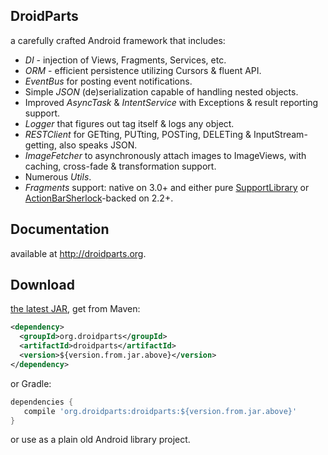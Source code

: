 DroidParts
----------
a carefully crafted Android framework that includes:
* *DI* - injection of Views, Fragments, Services, etc.
* *ORM* - efficient persistence utilizing Cursors & fluent API.
* *EventBus* for posting event notifications.
* Simple *JSON* (de)serialization capable of handling nested objects.
* Improved *AsyncTask* & *IntentService* with Exceptions & result reporting support.
* *Logger* that figures out tag itself & logs any object.
* *RESTClient* for GETting, PUTting, POSTing, DELETing & InputStream-getting,
  also speaks JSON.
* *ImageFetcher* to asynchronously attach images to ImageViews, with caching,
  cross-fade & transformation support.
* Numerous *Utils*.
* *Fragments* support: native on 3.0+ and either
  pure [SupportLibrary][1] or [ActionBarSherlock][2]-backed on 2.2+.

Documentation
-------------
available at http://droidparts.org.

Download
--------
[the latest JAR][3], get from Maven:
```xml
<dependency>
  <groupId>org.droidparts</groupId>
  <artifactId>droidparts</artifactId>
  <version>${version.from.jar.above}</version>
</dependency>
```
or Gradle:
```groovy
dependencies {
   compile 'org.droidparts:droidparts:${version.from.jar.above}'
}
```
or use as a plain old Android library project.

 [1]: http://developer.android.com/tools/extras/support-library.html
 [2]: https://github.com/JakeWharton/ActionBarSherlock
 [3]: http://repository.sonatype.org/service/local/artifact/maven/redirect?r=central-proxy&g=org.droidparts&a=droidparts&v=LATEST

